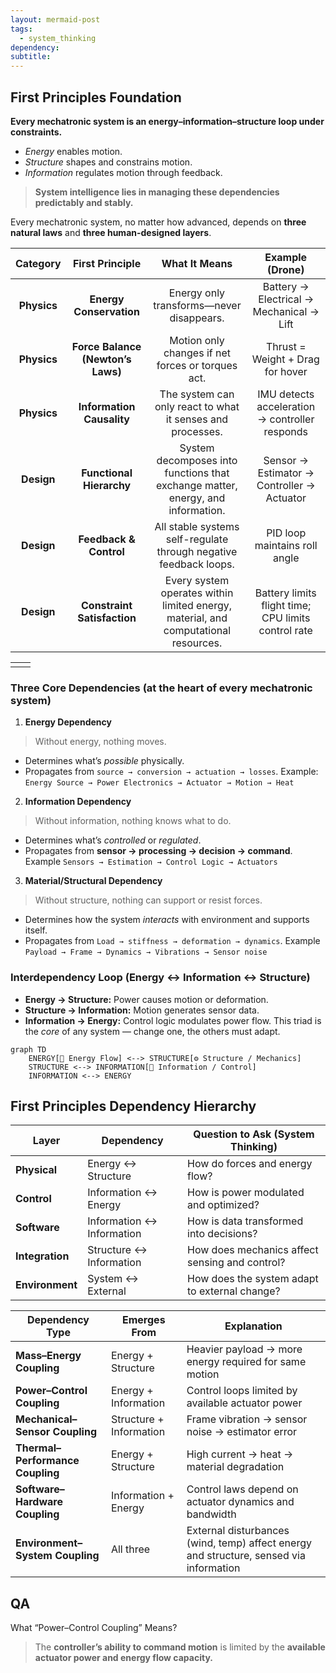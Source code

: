 ```yaml
---
layout: mermaid-post
tags:
  - system_thinking
dependency:
subtitle:
---
```

## First Principles Foundation
**Every mechatronic system is an energy–information–structure loop under constraints.**
- _Energy_ enables motion.
- _Structure_ shapes and constrains motion.
- _Information_ regulates motion through feedback.
> **System intelligence lies in managing these dependencies predictably and stably.**
   
Every mechatronic system, no matter how advanced, depends on **three natural laws** and **three human-designed layers**.

| **Category** |        **First Principle**        |                                  **What It Means**                                  |                 **Example (Drone)**                 |
| :----------: | :-------------------------------: | :---------------------------------------------------------------------------------: | :-------------------------------------------------: |
| **Physics**  |      **Energy Conservation**      |                      Energy only transforms—never disappears.                       |      Battery → Electrical → Mechanical → Lift       |
| **Physics**  | **Force Balance (Newton’s Laws)** |                  Motion only changes if net forces or torques act.                  |          Thrust = Weight + Drag for hover           |
| **Physics**  |     **Information Causality**     |             The system can only react to what it senses and processes.              |   IMU detects acceleration → controller responds    |
|  **Design**  |     **Functional Hierarchy**      |   System decomposes into functions that exchange matter, energy, and information.   |     Sensor → Estimator → Controller → Actuator      |
|  **Design**  |      **Feedback & Control**       |          All stable systems self-regulate through negative feedback loops.          |            PID loop maintains roll angle            |
|  **Design**  |    **Constraint Satisfaction**    | Every system operates within limited energy, material, and computational resources. | Battery limits flight time; CPU limits control rate |

|     |     |
| --- | --- |
|     |     |
### **Three Core Dependencies (at the heart of every mechatronic system)**
1. **Energy Dependency**
> Without energy, nothing moves.
- Determines what’s _possible_ physically.
- Propagates from `source → conversion → actuation → losses`.
Example:
`Energy Source → Power Electronics → Actuator → Motion → Heat`

2. **Information Dependency**
> Without information, nothing knows what to do.
- Determines what’s _controlled_ or _regulated_.
- Propagates from **sensor → processing → decision → command**.
Example
`Sensors → Estimation → Control Logic → Actuators`

3. **Material/Structural Dependency**
> Without structure, nothing can support or resist forces.
- Determines how the system _interacts_ with environment and supports itself.
- Propagates from `Load → stiffness → deformation → dynamics`.
Example
`Payload → Frame → Dynamics → Vibrations → Sensor noise`
### Interdependency Loop (Energy ↔ Information ↔ Structure)
- **Energy → Structure:** Power causes motion or deformation.
- **Structure → Information:** Motion generates sensor data.
- **Information → Energy:** Control logic modulates power flow.
This triad is the _core_ of any system — change one, the others must adapt.


```mermaid
graph TD
    ENERGY[🔋 Energy Flow] <--> STRUCTURE[⚙️ Structure / Mechanics]
    STRUCTURE <--> INFORMATION[🧠 Information / Control]
    INFORMATION <--> ENERGY
```


## **First Principles Dependency Hierarchy**

| **Layer**       | **Dependency**            | **Question to Ask (System Thinking)**          |
| --------------- | ------------------------- | ---------------------------------------------- |
| **Physical**    | Energy ↔ Structure        | How do forces and energy flow?                 |
| **Control**     | Information ↔ Energy      | How is power modulated and optimized?          |
| **Software**    | Information ↔ Information | How is data transformed into decisions?        |
| **Integration** | Structure ↔ Information   | How does mechanics affect sensing and control? |
| **Environment** | System ↔ External         | How does the system adapt to external change?  |


|**Dependency Type**|**Emerges From**|**Explanation**|
|---|---|---|
|**Mass–Energy Coupling**|Energy + Structure|Heavier payload → more energy required for same motion|
|**Power–Control Coupling**|Energy + Information|Control loops limited by available actuator power|
|**Mechanical–Sensor Coupling**|Structure + Information|Frame vibration → sensor noise → estimator error|
|**Thermal–Performance Coupling**|Energy + Structure|High current → heat → material degradation|
|**Software–Hardware Coupling**|Information + Energy|Control laws depend on actuator dynamics and bandwidth|
|**Environment–System Coupling**|All three|External disturbances (wind, temp) affect energy and structure, sensed via information|


## QA
What “Power–Control Coupling” Means?
> The **controller’s ability to command motion** is limited by the **available actuator power and energy flow capacity.**
